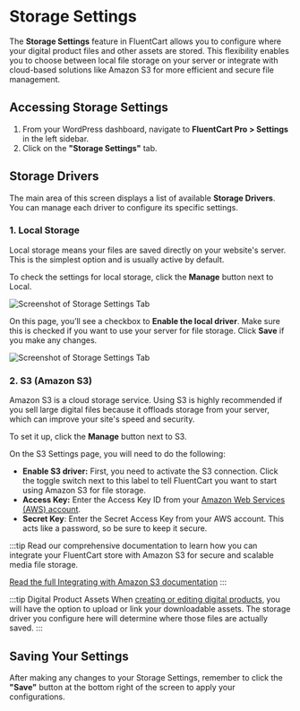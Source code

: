 # Storage Settings

The **Storage Settings** feature in FluentCart allows you to configure where your digital product files and other assets are stored. This flexibility enables you to choose between local file storage on your server or integrate with cloud-based solutions like Amazon S3 for more efficient and secure file management.

## Accessing Storage Settings

1.  From your WordPress dashboard, navigate to **FluentCart Pro > Settings** in the left sidebar.
2.  Click on the **"Storage Settings"** tab.

## Storage Drivers

The main area of this screen displays a list of available **Storage Drivers**. You can manage each driver to configure its specific settings.

### 1. Local Storage

Local storage means your files are saved directly on your website's server. This is the simplest option and is usually active by default.

To check the settings for local storage, click the **Manage** button next to Local.

   ![Screenshot of Storage Settings Tab](/images/settings-configuration/storage/storage-settings-tab.png)

On this page, you’ll see a checkbox to **Enable the local driver**. Make sure this is checked if you want to use your server for file storage. Click **Save** if you make any changes.
 
   ![Screenshot of Storage Settings Tab](/images/settings-configuration/storage/enable-local-driver.png)

### 2. S3 (Amazon S3)

Amazon S3 is a cloud storage service. Using S3 is highly recommended if you sell large digital files because it offloads storage from your server, which can improve your site's speed and security.

To set it up, click the **Manage** button next to S3.

On the S3 Settings page, you will need to do the following:

* **Enable S3 driver:** First, you need to activate the S3 connection. Click the toggle switch next to this label to tell FluentCart you want to start using Amazon S3 for file storage.
* **Access Key:** Enter the Access Key ID from your [Amazon Web Services (AWS) account](https://aws.amazon.com/account/). 
* **Secret Key**: Enter the Secret Access Key from your AWS account. This acts like a password, so be sure to keep it secure.

:::tip
Read our comprehensive documentation to learn how you can integrate your FluentCart store with Amazon S3 for secure and scalable media file storage.

[Read the full Integrating with Amazon S3 documentation](/guide/integrations/amazon-s3-integration.md)
:::

:::tip Digital Product Assets
When [creating or editing digital products](/product-types-creation/creating-digital-products), you will have the option to upload or link your downloadable assets. The storage driver you configure here will determine where those files are actually saved.
:::

## Saving Your Settings

After making any changes to your Storage Settings, remember to click the **"Save"** button at the bottom right of the screen to apply your configurations.


